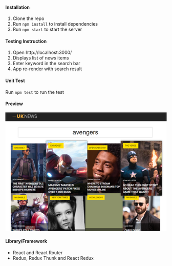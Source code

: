 #### Installation
1. Clone the repo
2. Run `npm install` to install dependencies  
3. Run `npm start` to start the server

#### Testing Instruction
1. Open http://localhost:3000/
2. Displays list of news items
3. Enter keyword in the search bar
4. App re-render with search result

#### Unit Test
Run `npm test` to run the test

#### Preview
![alt text](https://raw.githubusercontent.com/raaj-obuli/uk-news/master/public/preview-image.png?raw=true)


#### Library/Framework

- React and React Router
- Redux, Redux Thunk and React Redux
